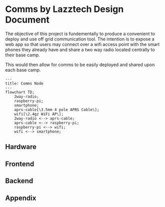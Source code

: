 # Comms by Lazztech Design Document

The objective of this project is fundementally to produce a convenient to deploy and use off grid communication tool. The intention is to expose a web app so that users may connect over a wifi access point with the smart phones they already have and share a two way radio located centrally to their base camp.

This would then allow for comms to be easily deployed and shared upon each base camp.

```mermaid
---
title: Comms Node
---
flowchart TD;
    2way-radio;
    raspberry-pi;
    smartphone;
    aprs-cable[\3.5mm 4 pole APRS Cable\];
    wifi[\2.4gz WiFi AP\];
    2way-radio <--> aprs-cable;
    aprs-cable <--> raspberry-pi;
    raspberry-pi <--> wifi;
    wifi <--> smartphone;
```

## Hardware

## Frontend

## Backend

## Appendix